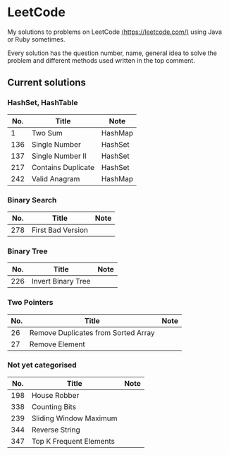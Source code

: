 # LeetCode
My solutions to problems on LeetCode [(https://leetcode.com/)](https://leetcode.com/) using Java or Ruby sometimes.

Every solution has the question number, name, general idea to solve the problem and different methods used written in the top comment.

## Current solutions
### HashSet, HashTable
No. | Title | Note
--- | --- | ---
1 | Two Sum | HashMap
136 | Single Number | HashSet
137 | Single Number II | HashSet
217 | Contains Duplicate | HashSet
242 | Valid Anagram | HashMap

### Binary Search
No. | Title | Note
--- | --- | ---
278 | First Bad Version |

### Binary Tree
No. | Title | Note
--- | --- | ---
226 | Invert Binary Tree |

### Two Pointers
No. | Title | Note
--- | --- | ---
26 | Remove Duplicates from Sorted Array |
27 | Remove Element |

### Not yet categorised
No. | Title | Note
--- | --- | ---
198 | House Robber |
338 | Counting Bits |
239 | Sliding Window Maximum |
344 | Reverse String |
347 | Top K Frequent Elements |
